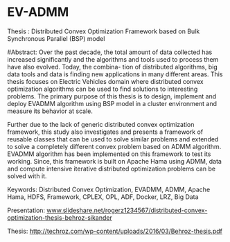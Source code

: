 # EV-ADMM
Thesis : Distributed Convex Optimization Framework based on Bulk Synchronous Parallel (BSP) model

#Abstract:
Over the past decade, the total amount of data collected has increased significantly and the algorithms and tools used to process them have also evolved. Today, the combina- tion of distributed algorithms, big data tools and data is finding new applications in many different areas. This thesis focuses on Electric Vehicles domain where distributed convex optimization algorithms can be used to find solutions to interesting problems. The primary purpose of this thesis is to design, implement and deploy EVADMM algorithm using BSP model in a cluster environment and measure its behavior at scale.

Further due to the lack of generic distributed convex optimization framework, this study also investigates and presents a framework of reusable classes that can be used to solve similar problems and extended to solve a completely different convex problem based on ADMM algorithm. EVADMM algorithm has been implemented on this framework to test its working. Since, this framework is built on Apache Hama using ADMM, data and compute intensive iterative distributed optimization problems can be solved with it.

Keywords: 
Distributed Convex Optimization, EVADMM, ADMM, Apache Hama, HDFS, Framework, CPLEX, OPL, ADF, Docker, LRZ, Big Data

Presentation:
www.slideshare.net/rogerz1234567/distributed-convex-optimization-thesis-behroz-sikander

Thesis:
http://techroz.com/wp-content/uploads/2016/03/Behroz-thesis.pdf

